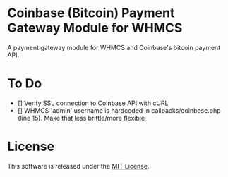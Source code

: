 Coinbase (Bitcoin) Payment Gateway Module for WHMCS
======================

A payment gateway module for WHMCS and Coinbase's bitcoin payment API.



To Do
======================

- [] Verify SSL connection to Coinbase API with cURL
- [] WHMCS 'admin' username is hardcoded in callbacks/coinbase.php (line 15). Make that less brittle/more flexible 



License
======================

This software is released under the [MIT License](http://opensource.org/licenses/MIT).
